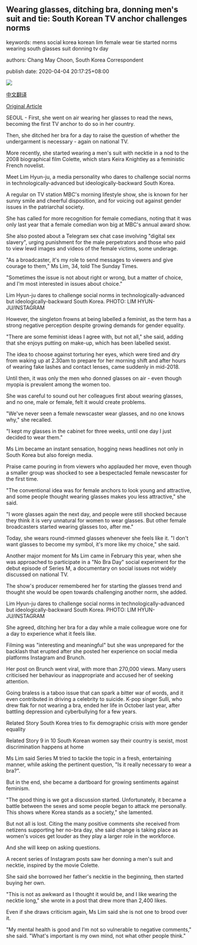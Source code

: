 ## Wearing glasses, ditching bra, donning men's suit and tie: South Korean TV anchor challenges norms

keywords: mens social korea korean lim female wear tie started norms wearing south glasses suit donning tv day

authors: Chang May Choon, South Korea Correspondent

publish date: 2020-04-04 20:17:25+08:00

![](https://www.straitstimes.com/sites/default/files/styles/x_large/public/articles/2020/04/04/rk_limhyun-ju_040420.jpg?itok=pkYNTyAv)

[中文翻译](Wearing%20glasses%2C%20ditching%20bra%2C%20donning%20men%27s%20suit%20and%20tie%3A%20South%20Korean%20TV%20anchor%20challenges%20norms_zh.md)

[Original Article](https://www.straitstimes.com/asia/east-asia/wearing-glasses-ditching-bra-donning-mens-suit-and-tie-south-korean-tv-anchor)

SEOUL - First, she went on air wearing her glasses to read the news, becoming the first TV anchor to do so in her country.

Then, she ditched her bra for a day to raise the question of whether the undergarment is necessary - again on national TV.

More recently, she started wearing a men's suit with necktie in a nod to the 2008 biographical film Colette, which stars Keira Knightley as a feministic French novelist.

Meet Lim Hyun-ju, a media personality who dares to challenge social norms in technologically-advanced but ideologically-backward South Korea.

A regular on TV station MBC's morning lifestyle show, she is known for her sunny smile and cheerful disposition, and for voicing out against gender issues in the patriarchal society.

She has called for more recognition for female comedians, noting that it was only last year that a female comedian won big at MBC's annual award show.

She also posted about a Telegram sex chat case involving "digital sex slavery", urging punishment for the male perpetrators and those who paid to view lewd images and videos of the female victims, some underage.

"As a broadcaster, it's my role to send messages to viewers and give courage to them," Ms Lim, 34, told The Sunday Times.

"Sometimes the issue is not about right or wrong, but a matter of choice, and I'm most interested in issues about choice."



Lim Hyun-ju dares to challenge social norms in technologically-advanced but ideologically-backward South Korea. PHOTO: LIM HYUN-JU/INSTAGRAM



However, the singleton frowns at being labelled a feminist, as the term has a strong negative perception despite growing demands for gender equality.

"There are some feminist ideas I agree with, but not all," she said, adding that she enjoys putting on make-up, which has been labelled sexist.

The idea to choose against torturing her eyes, which were tired and dry from waking up at 2.30am to prepare for her morning shift and after hours of wearing fake lashes and contact lenses, came suddenly in mid-2018.

Until then, it was only the men who donned glasses on air - even though myopia is prevalent among the women too.

She was careful to sound out her colleagues first about wearing glasses, and no one, male or female, felt it would create problems.

"We've never seen a female newscaster wear glasses, and no one knows why," she recalled.

"I kept my glasses in the cabinet for three weeks, until one day I just decided to wear them."

Ms Lim became an instant sensation, hogging news headlines not only in South Korea but also foreign media.

Praise came pouring in from viewers who applauded her move, even though a smaller group was shocked to see a bespectacled female newscaster for the first time.

"The conventional idea was for female anchors to look young and attractive, and some people thought wearing glasses makes you less attractive," she said.

"I wore glasses again the next day, and people were still shocked because they think it is very unnatural for women to wear glasses. But other female broadcasters started wearing glasses too, after me."

Today, she wears round-rimmed glasses whenever she feels like it. "I don't want glasses to become my symbol, it's more like my choice," she said.

Another major moment for Ms Lim came in February this year, when she was approached to participate in a "No Bra Day" social experiment for the debut episode of Series M, a documentary on social issues not widely discussed on national TV.

The show's producer remembered her for starting the glasses trend and thought she would be open towards challenging another norm, she added.



Lim Hyun-ju dares to challenge social norms in technologically-advanced but ideologically-backward South Korea. PHOTO: LIM HYUN-JU/INSTAGRAM



She agreed, ditching her bra for a day while a male colleague wore one for a day to experience what it feels like.

Filming was "interesting and meaningful" but she was unprepared for the backlash that erupted after she posted her experience on social media platforms Instagram and Brunch.

Her post on Brunch went viral, with more than 270,000 views. Many users criticised her behaviour as inappropriate and accused her of seeking attention.

Going braless is a taboo issue that can spark a bitter war of words, and it even contributed in driving a celebrity to suicide. K-pop singer Sulli, who drew flak for not wearing a bra, ended her life in October last year, after battling depression and cyberbullying for a few years.

Related Story South Korea tries to fix demographic crisis with more gender equality

Related Story 9 in 10 South Korean women say their country is sexist, most discrimination happens at home

Ms Lim said Series M tried to tackle the topic in a fresh, entertaining manner, while asking the pertinent question, "Is it really necessary to wear a bra?".

But in the end, she became a dartboard for growing sentiments against feminism.

"The good thing is we got a discussion started. Unfortunately, it became a battle between the sexes and some people began to attack me personally. This shows where Korea stands as a society," she lamented.

But not all is lost. Citing the many positive comments she received from netizens supporting her no-bra day, she said change is taking place as women's voices get louder as they play a larger role in the workforce.

And she will keep on asking questions.

A recent series of Instagram posts saw her donning a men's suit and necktie, inspired by the movie Colette.

She said she borrowed her father's necktie in the beginning, then started buying her own.

"This is not as awkward as I thought it would be, and I like wearing the necktie long," she wrote in a post that drew more than 2,400 likes.

Even if she draws criticism again, Ms Lim said she is not one to brood over it.

"My mental health is good and I'm not so vulnerable to negative comments," she said. "What's important is my own mind, not what other people think."